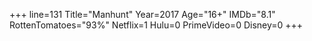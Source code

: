 +++
line=131
Title="Manhunt"
Year=2017
Age="16+"
IMDb="8.1"
RottenTomatoes="93%"
Netflix=1
Hulu=0
PrimeVideo=0
Disney=0
+++

